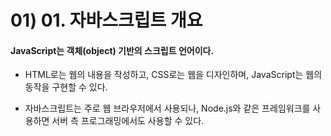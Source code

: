 # 01) 01. 자바스크립트 개요

#### JavaScript는 객체(object) 기반의 스크립트 언어이다.
		
- HTML로는 웹의 내용을 작성하고, CSS로는 웹을 디자인하며, JavaScript는 웹의 동작을 구현할 수 있다.

- 자바스크립트는 주로 웹 브라우저에서 사용되나, Node.js와 같은 프레임워크를 사용하면 서버 측 프로그래밍에서도 사용할 수 있다.